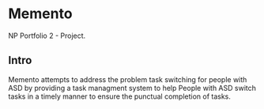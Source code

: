 # Memento
NP Portfolio 2 - Project.

## Intro
Memento attempts to address the problem task switching for people with ASD by 
providing a task managment system to help People with ASD switch tasks in 
a timely manner to ensure the punctual completion of tasks.
